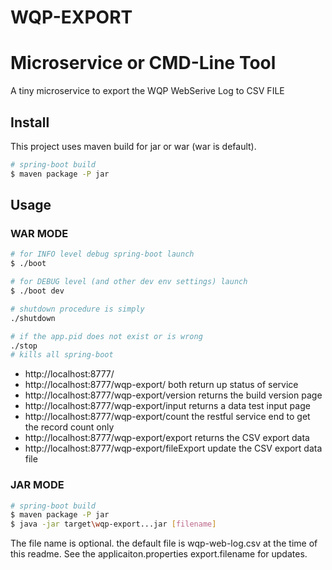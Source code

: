 # WQP-EXPORT

Microservice or CMD-Line Tool
================================

A tiny microservice to export the WQP WebSerive Log to CSV FILE

## Install

This project uses maven build for jar or war (war is default).

```sh
# spring-boot build
$ maven package -P jar
```

## Usage

### WAR MODE

```sh
# for INFO level debug spring-boot launch
$ ./boot

# for DEBUG level (and other dev env settings) launch
$ ./boot dev

# shutdown procedure is simply
./shutdown

# if the app.pid does not exist or is wrong
./stop
# kills all spring-boot
```


* http://localhost:8777/
* http://localhost:8777/wqp-export/
	both return up status of service
* http://localhost:8777/wqp-export/version
	returns the build version page
* http://localhost:8777/wqp-export/input
	returns a data test input page
* http://localhost:8777/wqp-export/count
	the restful service end to get the record count only
* http://localhost:8777/wqp-export/export
	returns the CSV export data
* http://localhost:8777/wqp-export/fileExport
    update the CSV export data file


### JAR MODE

```sh
# spring-boot build
$ maven package -P jar
$ java -jar target\wqp-export...jar [filename]
```

The file name is optional. the default file is wqp-web-log.csv at the time of this readme.
See the applicaiton.properties export.filename for updates.
